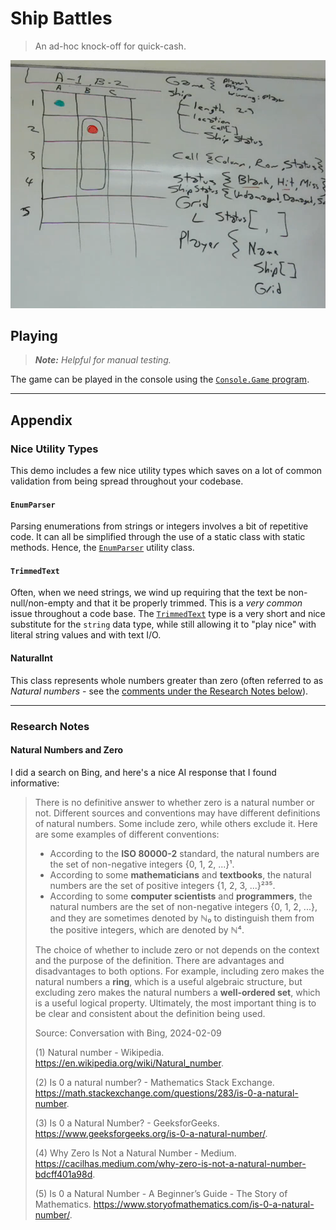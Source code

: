 # Ship Battles

> An ad-hoc knock-off for quick-cash.

![](./WhiteBoardPlan.png)

## Playing

> ***Note:** Helpful for manual testing.*

The game can be played in the console using the [`Console.Game` program](./Console.Game/Program.cs).


----

## Appendix

### Nice Utility Types

This demo includes a few nice utility types which saves on a lot of common validation from being spread throughout your codebase.

#### `EnumParser`

Parsing enumerations from strings or integers involves a bit of repetitive code. It can all be simplified through the use of a static class with static methods. Hence, the [`EnumParser`](./Game/EnumParser.cs) utility class.

#### `TrimmedText`

Often, when we need strings, we wind up requiring that the text be non-null/non-empty and that it be properly trimmed. This is a *very common* issue throughout a code base. The [`TrimmedText`](./Game/TrimmedText.cs) type is a very short and nice substitute for the `string` data type, while still allowing it to "play nice" with literal string values and with text I/O.

#### NaturalInt

This class represents whole numbers greater than zero (often referred to as *Natural numbers* - see the [comments under the Research Notes below](#natural-numbers-and-zero)).

----

### Research Notes

#### Natural Numbers and Zero

I did a search on Bing, and here's a nice AI response that I found informative:

> There is no definitive answer to whether zero is a natural number or not. Different sources and conventions may have different definitions of natural numbers. Some include zero, while others exclude it. Here are some examples of different conventions:
>
> - According to the **ISO 80000-2** standard, the natural numbers are the set of non-negative integers {0, 1, 2, ...}¹.
> - According to some **mathematicians** and **textbooks**, the natural numbers are the set of positive integers {1, 2, 3, ...}²³⁵.
> - According to some **computer scientists** and **programmers**, the natural numbers are the set of non-negative integers {0, 1, 2, ...}, and they are sometimes denoted by ℕ₀ to distinguish them from the positive integers, which are denoted by ℕ⁴.
>
> The choice of whether to include zero or not depends on the context and the purpose of the definition. There are advantages and disadvantages to both options. For example, including zero makes the natural numbers a **ring**, which is a useful algebraic structure, but excluding zero makes the natural numbers a **well-ordered set**, which is a useful logical property. Ultimately, the most important thing is to be clear and consistent about the definition being used.
>
> Source: Conversation with Bing, 2024-02-09
>
> (1) Natural number - Wikipedia. https://en.wikipedia.org/wiki/Natural_number.
>
> (2) Is $0$ a natural number? - Mathematics Stack Exchange. https://math.stackexchange.com/questions/283/is-0-a-natural-number.
>
> (3) Is 0 a Natural Number? - GeeksforGeeks. https://www.geeksforgeeks.org/is-0-a-natural-number/.
>
> (4) Why Zero Is Not a Natural Number - Medium. https://cacilhas.medium.com/why-zero-is-not-a-natural-number-bdcff401a98d.
>
> (5) Is 0 a Natural Number - A Beginner’s Guide - The Story of Mathematics. https://www.storyofmathematics.com/is-0-a-natural-number/.
